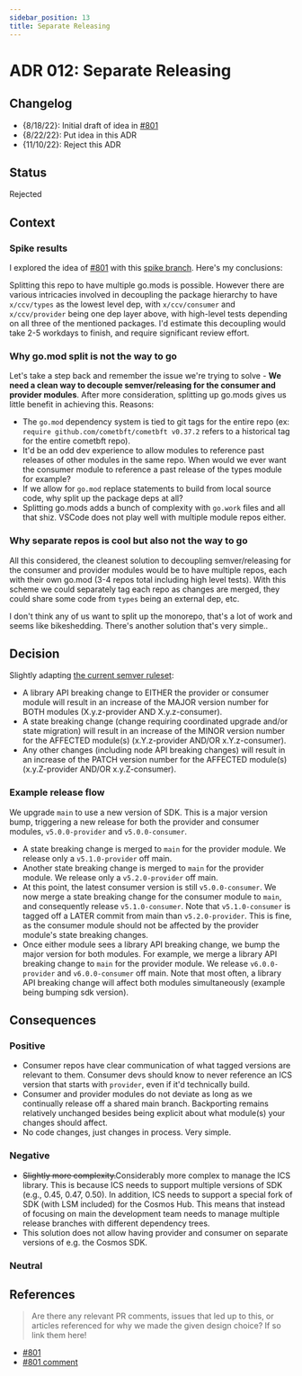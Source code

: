 ```yaml
---
sidebar_position: 13
title: Separate Releasing
---
```

# ADR 012: Separate Releasing

## Changelog

* {8/18/22}: Initial draft of idea in [#801](https://github.com/cosmos/interchain-security/issues/801)
* {8/22/22}: Put idea in this ADR
* {11/10/22}: Reject this ADR

## Status

Rejected

## Context

### Spike results

I explored the idea of [#801](https://github.com/cosmos/interchain-security/issues/801) with this [spike branch](https://github.com/cosmos/interchain-security/tree/shawn%2Fgo-mod-split-aug-spike). Here's my conclusions:

Splitting this repo to have multiple go.mods is possible. However there are various intricacies involved in decoupling the package hierarchy to have `x/ccv/types` as the lowest level dep, with `x/ccv/consumer` and `x/ccv/provider` being one dep layer above, with high-level tests depending on all three of the mentioned packages. I'd estimate this decoupling would take 2-5 workdays to finish, and require significant review effort.

### Why go.mod split is not the way to go

Let's take a step back and remember the issue we're trying to solve - **We need a clean way to decouple semver/releasing for the consumer and provider modules**. After more consideration, splitting up go.mods gives us little benefit in achieving this. Reasons:

* The `go.mod` dependency system is tied to git tags for the entire repo (ex: `require github.com/cometbft/cometbft v0.37.2` refers to a historical tag for the entire cometbft repo).
* It'd be an odd dev experience to allow modules to reference past releases of other modules in the same repo. When would we ever want the consumer module to reference a past release of the types module for example?
* If we allow for `go.mod` replace statements to build from local source code, why split up the package deps at all?
* Splitting go.mods adds a bunch of complexity with `go.work` files and all that shiz. VSCode does not play well with multiple module repos either.

### Why separate repos is cool but also not the way to go

All this considered, the cleanest solution to decoupling semver/releasing for the consumer and provider modules would be to have multiple repos, each with their own go.mod (3-4 repos total including high level tests). With this scheme we could separately tag each repo as changes are merged, they could share some code from `types` being an external dep, etc.

I don't think any of us want to split up the monorepo, that's a lot of work and seems like bikeshedding. There's another solution that's very simple..  

## Decision

Slightly adapting [the current semver ruleset](https://github.com/cosmos/interchain-security/blob/cca008d856e3ffc60ec1a486871d0faa702abe26/CONTRIBUTING.md#semantic-versioning):

* A library API breaking change to EITHER the provider or consumer module will result in an increase of the MAJOR version number for BOTH modules (X.y.z-provider AND X.y.z-consumer).
* A state breaking change (change requiring coordinated upgrade and/or state migration) will result in an increase of the MINOR version number for the AFFECTED module(s) (x.Y.z-provider AND/OR x.Y.z-consumer).
* Any other changes (including node API breaking changes) will result in an increase of the PATCH version number for the AFFECTED module(s) (x.y.Z-provider AND/OR x.y.Z-consumer).

### Example release flow

We upgrade `main` to use a new version of SDK. This is a major version bump, triggering a new release for both the provider and consumer modules, `v5.0.0-provider` and `v5.0.0-consumer`.

* A state breaking change is merged to `main` for the provider module. We release only a `v5.1.0-provider` off main.
* Another state breaking change is merged to `main` for the provider module. We release only a `v5.2.0-provider` off main.
* At this point, the latest consumer version is still `v5.0.0-consumer`. We now merge a state breaking change for the consumer module to `main`, and consequently release `v5.1.0-consumer`. Note that `v5.1.0-consumer` is tagged off a LATER commit from main than `v5.2.0-provider`. This is fine, as the consumer module should not be affected by the provider module's state breaking changes.
* Once either module sees a library API breaking change, we bump the major version for both modules. For example, we merge a library API breaking change to `main` for the provider module. We release `v6.0.0-provider` and `v6.0.0-consumer` off main. Note that most often, a library API breaking change will affect both modules simultaneously (example being bumping sdk version).

## Consequences

### Positive

* Consumer repos have clear communication of what tagged versions are relevant to them. Consumer devs should know to never reference an ICS version that starts with `provider`, even if it'd technically build.
* Consumer and provider modules do not deviate as long as we continually release off a shared main branch. Backporting remains relatively unchanged besides being explicit about what module(s) your changes should affect.
* No code changes, just changes in process. Very simple.

### Negative

* ~~Slightly more complexity.~~Considerably more complex to manage the ICS library. 
  This is because ICS needs to support multiple versions of SDK (e.g., 0.45, 0.47, 0.50). 
  In addition, ICS needs to support a special fork of SDK (with LSM included) for the Cosmos Hub. 
  This means that instead of focusing on main the development team needs to manage multiple release 
  branches with different dependency trees. 
* This solution does not allow having provider and consumer on separate versions of e.g. the Cosmos SDK.

### Neutral

## References

> Are there any relevant PR comments, issues that led up to this, or articles referenced for why we made the given design choice? If so link them here!

* [#801](https://github.com/cosmos/interchain-security/issues/801)
* [#801 comment](https://github.com/cosmos/interchain-security/issues/801#issuecomment-1683349298)
